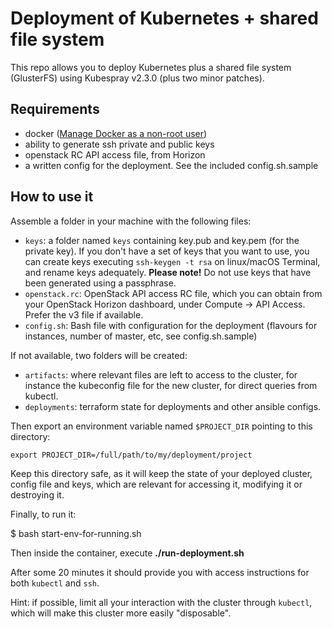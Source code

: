 # Deployment of Kubernetes + shared file system

This repo allows you to deploy Kubernetes plus a shared file system (GlusterFS) using Kubespray v2.3.0 (plus two minor patches).

## Requirements

- docker ([Manage Docker as a non-root user](https://docs.docker.com/install/linux/linux-postinstall/))
- ability to generate ssh private and public keys
- openstack RC API access file, from Horizon
- a written config for the deployment. See the included config.sh.sample

## How to use it

Assemble a folder in your machine with the following files:

- `keys`: a folder named `keys` containing key.pub and key.pem (for the private key). If you don't have a set of keys that you want to use, you can create keys executing `ssh-keygen -t rsa` on linux/macOS Terminal, and rename keys adequately. **Please note!** Do not use keys that have been generated using a passphrase.
- `openstack.rc`: OpenStack API access RC file, which you can obtain from your OpenStack Horizon dashboard, under Compute -> API Access. Prefer the v3 file if available.
- `config.sh`: Bash file with configuration for the deployment (flavours for instances, number of master, etc, see config.sh.sample)

If not available, two folders will be created:

- `artifacts`: where relevant files are left to access to the cluster, for instance the kubeconfig file for the new cluster, for direct queries from kubectl.
- `deployments`: terraform state for deployments and other ansible configs.

Then export an environment variable named `$PROJECT_DIR` pointing to this directory:

```
export PROJECT_DIR=/full/path/to/my/deployment/project
```

Keep this directory safe, as it will keep the state of your deployed cluster, config file and keys, which are relevant for accessing it, modifying it or destroying it.

Finally, to run it:

$ bash start-env-for-running.sh

Then inside the container, execute **./run-deployment.sh**

After some 20 minutes it should provide you with access instructions for both `kubectl` and `ssh`. 

Hint: if possible, limit all your interaction with the cluster through `kubectl`, which will make this cluster more easily "disposable". 
